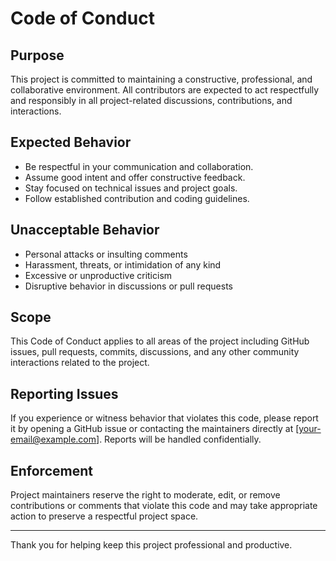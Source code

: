 # Code of Conduct

## Purpose

This project is committed to maintaining a constructive, professional, and collaborative environment. All contributors are expected to act respectfully and responsibly in all project-related discussions, contributions, and interactions.

## Expected Behavior

- Be respectful in your communication and collaboration.
- Assume good intent and offer constructive feedback.
- Stay focused on technical issues and project goals.
- Follow established contribution and coding guidelines.

## Unacceptable Behavior

- Personal attacks or insulting comments
- Harassment, threats, or intimidation of any kind
- Excessive or unproductive criticism
- Disruptive behavior in discussions or pull requests

## Scope

This Code of Conduct applies to all areas of the project including GitHub issues, pull requests, commits, discussions, and any other community interactions related to the project.

## Reporting Issues

If you experience or witness behavior that violates this code, please report it by opening a GitHub issue or contacting the maintainers directly at [your-email@example.com]. Reports will be handled confidentially.

## Enforcement

Project maintainers reserve the right to moderate, edit, or remove contributions or comments that violate this code and may take appropriate action to preserve a respectful project space.

---

Thank you for helping keep this project professional and productive.